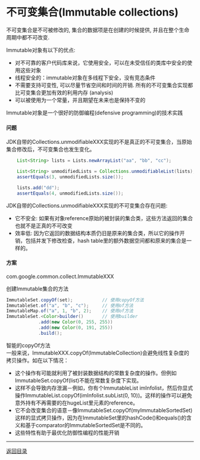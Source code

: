 不可变集合(Immutable collections)
===
不可变集合是不可被修改的, 集合的数据项是在创建的时候提供, 并且在整个生命周期中都不可改变.

Immutable对象有以下的优点:  

* 对不可靠的客户代码库来说，它使用安全，可以在未受信任的类库中安全的使用这些对象
* 线程安全的：immutable对象在多线程下安全，没有竞态条件
* 不需要支持可变性, 可以尽量节省空间和时间的开销. 所有的不可变集合实现都比可变集合更加有效的利用内存 (analysis)
* 可以被使用为一个常量，并且期望在未来也是保持不变的

Immutable对象是一个很好的防御编程(defensive programming)的技术实践

#### 问题
JDK自带的Collections.unmodifiableXXX实现的不是真正的不可变集合，当原始集合修改后，不可变集合也发生变化。

```java  
	List<String> lists = Lists.newArrayList("aa", "bb", "cc");

	List<String> unmodifiedLists = Collections.unmodifiableList(lists);
	assertEquals(3, unmodifiedLists.size());

	lists.add("dd");
	assertEquals(4, unmodifiedLists.size());
```  
  
JDK自带的Collections.unmodifiableXXX实现的不可变集合存在问题:  

* 它不安全: 如果有对象reference原始的被封装的集合类，这些方法返回的集合也就不是正真的不可改变
* 效率低: 因为它返回的数据结构本质仍旧是原来的集合类，所以它的操作开销，包括并发下修改检查，hash table里的额外数据空间都和原来的集合是一样的。


#### 方案
com.google.common.collect.ImmutableXXX

创建Immutable集合的方法
```java
ImmutableSet.copyOf(set);           // 使用copyOf方法
ImmutableSet.of("a", "b", "c");     // 使用of方法
ImmutableMap.of("a", 1, "b", 2);    // 使用of方法
ImmutableSet.<Color>builder()       // 使用builder 
            .add(new Color(0, 255, 255))
            .add(new Color(0, 191, 255))
            .build();
```

智能的copyOf方法  
一般来说，ImmutableXXX.copyOf(ImmutableCollection)会避免线性复杂度的拷贝操作。如在以下情况：

* 这个操作有可能就利用了被封装数据结构的常数复杂度的操作。但例如ImmutableSet.copyOf(list)不能在常数复杂度下实现。
* 这样不会导致内存泄漏－例如，你有个ImmutableList<String> imInfolist，然后你显式操作ImmutableList.copyOf(imInfolist.subList(0, 10))。这样的操作可以避免意外持有不再需要的在hugeList里元素的reference。
* 它不会改变集合的语意－像ImmutableSet.copyOf(myImmutableSortedSet)这样的显式拷贝操作，因为在ImmutableSet里的hashCode()和equals()的含义和基于comparator的ImmutableSortedSet是不同的。
* 这些特性有助于最优化防御性编程的性能开销

------
[返回目录](README.md)
